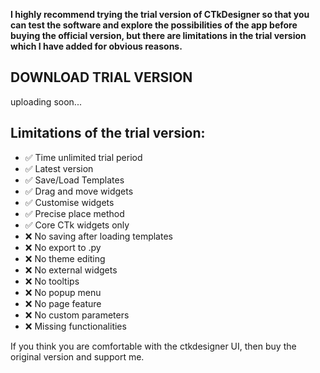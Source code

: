 **I highly recommend trying the trial version of CTkDesigner so that you can test the software and explore the possibilities of the app before buying the official version, 
but there are limitations in the trial version which I have added for obvious reasons.**

## DOWNLOAD TRIAL VERSION
uploading soon...

## Limitations of the trial version:
- ✅ Time unlimited trial period
- ✅ Latest version
- ✅ Save/Load Templates
- ✅ Drag and move widgets
- ✅ Customise widgets
- ✅ Precise place method
- ✅ Core CTk widgets only
- ❌ No saving after loading templates
- ❌ No export to .py
- ❌ No theme editing
- ❌ No external widgets
- ❌ No tooltips
- ❌ No popup menu
- ❌ No page feature
- ❌ No custom parameters 
- ❌ Missing functionalities

If you think you are comfortable with the ctkdesigner UI, then buy the original version and support me. 
